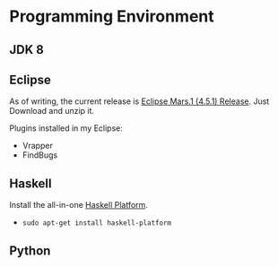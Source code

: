 # Programming Environment

## JDK 8

## Eclipse

As of writing, the current release is [Eclipse Mars.1 (4.5.1) Release](https://www.eclipse.org/downloads/?osType=linux).
Just Download and unzip it. 

Plugins installed in my Eclipse:
- Vrapper
- FindBugs

## Haskell

Install the all-in-one [Haskell Platform](https://www.haskell.org/platform/).
- `sudo apt-get install haskell-platform`


## Python
